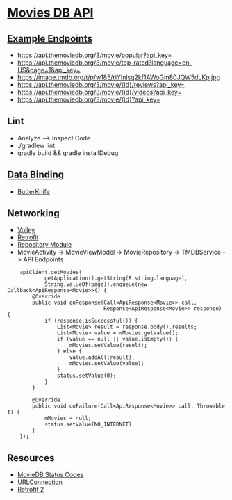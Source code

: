 # [Movies DB API](https://www.themoviedb.org/documentation/api)

## [Example Endpoints](https://developers.themoviedb.org/3/getting-started/introduction)

- https://api.themoviedb.org/3/movie/popular?api_key=
- https://api.themoviedb.org/3/movie/top_rated?language=en-US&page=1&api_key=
- https://image.tmdb.org/t/p/w185/riYInlsq2kf1AWoGm80JQW5dLKp.jpg
- https://api.themoviedb.org/3/movie/{id}/reviews?api_key=
- https://api.themoviedb.org/3/movie/{id}/videos?api_key=
- https://api.themoviedb.org/3/movie/{id}?api_key=

## Lint

- Analyze --> Inspect Code
- ./gradlew lint
- gradle build && gradle installDebug

## [Data Binding](https://developer.android.com/topic/libraries/data-binding)

- [ButterKnife](https://jakewharton.github.io/butterknife/)

## Networking

- [Volley](https://www.geeksforgeeks.org/volley-library-in-android/)
- [Retrofit](https://square.github.io/retrofit/)
- [Repository Module](https://developer.android.com/jetpack/guide#fetch-data)
- MovieActivity -> MovieViewModel -> MovieRepository -> TMDBService -> API Endpoints
```
    apiClient.getMovies(
            getApplication().getString(R.string.language),
            String.valueOf(page)).enqueue(new Callback<ApiResponse<Movie>>() {
        @Override
        public void onResponse(Call<ApiResponse<Movie>> call,
                               Response<ApiResponse<Movie>> response) {
            if (response.isSuccessful()) {
                List<Movie> result = response.body().results;
                List<Movie> value = mMovies.getValue();
                if (value == null || value.isEmpty()) {
                    mMovies.setValue(result);
                } else {
                    value.addAll(result);
                    mMovies.setValue(value);
                }
                status.setValue(0);
            }
        }

        @Override
        public void onFailure(Call<ApiResponse<Movie>> call, Throwable t) {
            mMovies = null;
            status.setValue(NO_INTERNET);
        }
    });
```

## Resources

- [MovieDB Status Codes](https://www.themoviedb.org/documentation/api/status-codes)
- [URLConnection](https://developer.android.com/reference/java/net/URLConnection)
- [Retrofit 2](https://www.youtube.com/watch?v=KIAoQbAu3eA&feature=youtu.be&t=35m8s)

